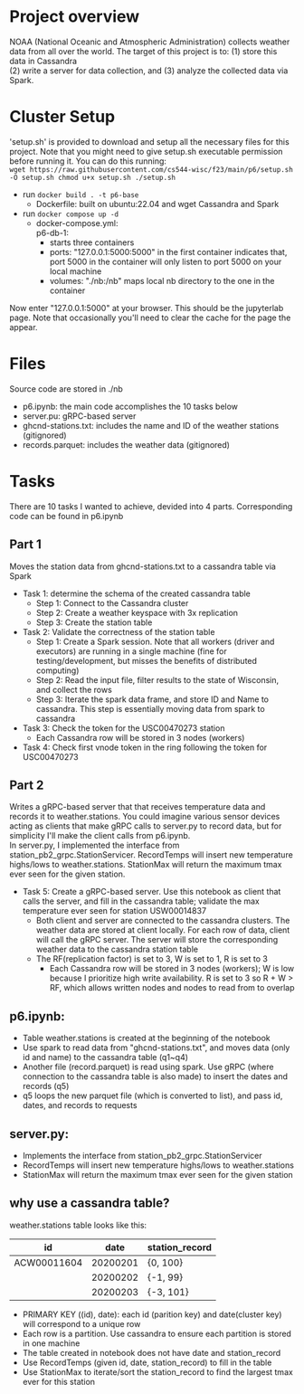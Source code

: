 
# Project overview

NOAA (National Oceanic and Atmospheric Administration) collects weather data from all over the world. The target of this project is to: 
(1) store this data in Cassandra  
(2) write a server for data collection, and 
(3) analyze the collected data via Spark.

# Cluster Setup

'setup.sh' is provided to download and setup all the necessary files for this project. Note that you might need to give setup.sh executable permission before running it. You can do this running:  
`wget https://raw.githubusercontent.com/cs544-wisc/f23/main/p6/setup.sh -O setup.sh
chmod u+x setup.sh
./setup.sh`

- run `docker build . -t p6-base`
  - Dockerfile: built on ubuntu:22.04 and wget Cassandra and Spark
- run `docker compose up -d`
  - docker-compose.yml:  
    p6-db-1:   
    - starts three containers 
    - ports: "127.0.0.1:5000:5000" in the first container indicates that, port 5000 in the container will only listen to port 5000 on your local machine 
    - volumes: "./nb:/nb" maps local nb directory to the one in the container

Now enter "127.0.0.1:5000" at your browser. This should be the jupyterlab page. Note that occasionally you'll need to clear the cache for the page the appear.


# Files
Source code are stored in ./nb
- p6.ipynb: the main code accomplishes the 10 tasks below
- server.pu: gRPC-based server 
- ghcnd-stations.txt: includes the name and ID of the weather stations (gitignored)
- records.parquet: includes the weather data (gitignored)

# Tasks
There are 10 tasks I wanted to achieve, devided into 4 parts. Corresponding code can be found in p6.ipynb

## Part 1
Moves the station data from ghcnd-stations.txt to a cassandra table via Spark
- Task 1: determine the schema of the created cassandra table
    - Step 1: Connect to the Cassandra cluster
    - Step 2: Create a weather keyspace with 3x replication
    - Step 3: Create the station table
- Task 2: Validate the correctness of the station table
    - Step 1: Create a Spark session. Note that all workers (driver and executors) are running in a single machine (fine for testing/development, but misses the benefits of distributed computing)
    - Step 2: Read the input file, filter results to the state of Wisconsin, and collect the rows
    - Step 3: Iterate the spark data frame, and store ID and Name to cassandra. This step is essentially moving data from spark to cassandra
- Task 3: Check the token for the USC00470273 station
    - Each Cassandra row will be stored in 3 nodes (workers)
- Task 4: Check first vnode token in the ring following the token for USC00470273

## Part 2
Writes a gRPC-based server that that receives temperature data and records it to weather.stations. You could imagine various sensor devices acting as clients that make gRPC calls to server.py to record data, but for simplicity I'll make the client calls from p6.ipynb.  
In server.py, I implemented the interface from station_pb2_grpc.StationServicer. RecordTemps will insert new temperature highs/lows to weather.stations. StationMax will return the maximum tmax ever seen for the given station.  
- Task 5: Create a gRPC-based server. Use this notebook as client that calls the server, and fill in the cassandra table; validate the max temperature ever seen for station USW00014837
    - Both client and server are connected to the cassandra clusters. The weather data are stored at client locally. For each row of data, client will call the gRPC server. The server will store the corresponding weather data to the cassandra station table 
    - The RF(replication factor) is set to 3, W is set to 1, R is set to 3
        - Each Cassandra row will be stored in 3 nodes (workers); W is low because I prioritize high write availability. R is set to 3 so R + W > RF, which allows written nodes and nodes to read from to overlap



## p6.ipynb:
- Table weather.stations is created at the beginning of the notebook
- Use spark to read data from "ghcnd-stations.txt", and moves data (only id and name) to the cassandra table (q1~q4)
- Another file (record.parquet) is read using spark. Use gRPC (where connection to the cassandra table is also made) to insert the dates and records (q5)
- q5 loops the new parquet file (which is converted to list), and pass id, dates, and records to requests

## server.py:
- Implements the interface from station_pb2_grpc.StationServicer
- RecordTemps will insert new temperature highs/lows to weather.stations
- StationMax will return the maximum tmax ever seen for the given station

## why use a cassandra table?
weather.stations table looks like this:

| id          | date     | station_record  |
|-------------|----------|-----------------|
| ACW00011604 | 20200201 | {0, 100}        |
|             | 20200202 | {-1, 99}        |
|             | 20200203 | {-3, 101}       |

- PRIMARY KEY ((id), date): each id (parition key) and date(cluster key) will correspond to a unique row
- Each row is a partition. Use cassandra to ensure each partition is stored in one machine
- The table created in notebook does not have date and station_record
- Use RecordTemps (given id, date, station_record) to fill in the table
- Use StationMax to iterate/sort the station_record to find the largest tmax ever for this station

